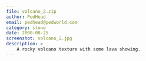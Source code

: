```yaml
---
file: volcano_2.zip
author: PedHead
email: pedhead@pedworld.com
category: stone
date: 2000-08-25
screenshot: volcano_2.jpg
description: >
    A rocky volcano texture with some lava showing.
---
```

